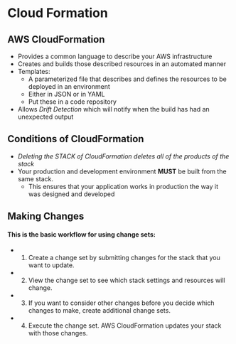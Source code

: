 # Cloud Formation

## AWS CloudFormation
* Provides a common language to describe your AWS infrastructure
* Creates and builds those described resources in an automated manner
* Templates:
    * A parameterized file that describes and defines the resources to be deployed in an environment
    * Either in JSON or in YAML
    * Put these in a code repository
* Allows _Drift Detection_ which will notify when the build has had an unexpected output

## Conditions of CloudFormation
* _Deleting the STACK of CloudFormation deletes all of the products of the stack_
* Your production and development environment __MUST__ be built from the same stack. 
    * This ensures that your application works in production the way it was designed and developed

## Making Changes
#### This is the basic workflow for using change sets:
* 1. Create a change set by submitting changes for the stack that you want to update. 
* 2. View the change set to see which stack settings and resources will change. 
* 3. If you want to consider other changes before you decide which changes to make, create additional change sets.
* 4. Execute the change set. AWS CloudFormation updates your stack with those changes.